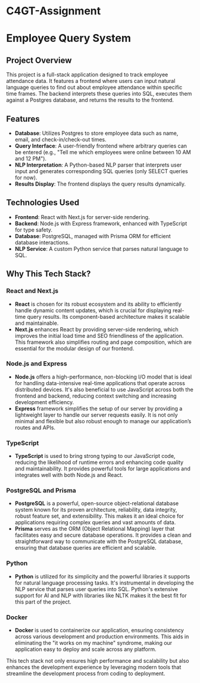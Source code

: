# C4GT-Assignment

# Employee Query System

## Project Overview
This project is a full-stack application designed to track employee attendance data. It features a frontend where users can input natural language queries to find out about employee attendance within specific time frames. The backend interprets these queries into SQL, executes them against a Postgres database, and returns the results to the frontend.

## Features
- **Database**: Utilizes Postgres to store employee data such as name, email, and check-in/check-out times.
- **Query Interface**: A user-friendly frontend where arbitrary queries can be entered (e.g., "Tell me which employees were online between 10 AM and 12 PM").
- **NLP Interpretation**: A Python-based NLP parser that interprets user input and generates corresponding SQL queries (only SELECT queries for now).
- **Results Display**: The frontend displays the query results dynamically.

## Technologies Used
- **Frontend**: React with Next.js for server-side rendering.
- **Backend**: Node.js with Express framework, enhanced with TypeScript for type safety.
- **Database**: PostgreSQL, managed with Prisma ORM for efficient database interactions.
- **NLP Service**: A custom Python service that parses natural language to SQL.

## Why This Tech Stack?

### React and Next.js
- **React** is chosen for its robust ecosystem and its ability to efficiently handle dynamic content updates, which is crucial for displaying real-time query results. Its component-based architecture makes it scalable and maintainable.
- **Next.js** enhances React by providing server-side rendering, which improves the initial load time and SEO friendliness of the application. This framework also simplifies routing and page composition, which are essential for the modular design of our frontend.

### Node.js and Express
- **Node.js** offers a high-performance, non-blocking I/O model that is ideal for handling data-intensive real-time applications that operate across distributed devices. It's also beneficial to use JavaScript across both the frontend and backend, reducing context switching and increasing development efficiency.
- **Express** framework simplifies the setup of our server by providing a lightweight layer to handle our server requests easily. It is not only minimal and flexible but also robust enough to manage our application’s routes and APIs.

### TypeScript
- **TypeScript** is used to bring strong typing to our JavaScript code, reducing the likelihood of runtime errors and enhancing code quality and maintainability. It provides powerful tools for large applications and integrates well with both Node.js and React.

### PostgreSQL and Prisma
- **PostgreSQL** is a powerful, open-source object-relational database system known for its proven architecture, reliability, data integrity, robust feature set, and extensibility. This makes it an ideal choice for applications requiring complex queries and vast amounts of data.
- **Prisma** serves as the ORM (Object Relational Mapping) layer that facilitates easy and secure database operations. It provides a clean and straightforward way to communicate with the PostgreSQL database, ensuring that database queries are efficient and scalable.

### Python
- **Python** is utilized for its simplicity and the powerful libraries it supports for natural language processing tasks. It's instrumental in developing the NLP service that parses user queries into SQL. Python's extensive support for AI and NLP with libraries like NLTK makes it the best fit for this part of the project.

### Docker
- **Docker** is used to containerize our application, ensuring consistency across various development and production environments. This aids in eliminating the "it works on my machine" syndrome, making our application easy to deploy and scale across any platform.

This tech stack not only ensures high performance and scalability but also enhances the development experience by leveraging modern tools that streamline the development process from coding to deployment.
